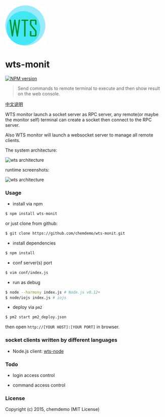 ![wts-monit](./images/logo.png)

# wts-monit
[![NPM version](https://badge.fury.io/js/wts-monit.png)](https://npmjs.org/package/wts-monit)

> Send commands to remote terminal to execute and then show result on the web console.

[中文说明](https://github.com/chemdemo/wts-monit/blob/master/README_zh-CN.md)

WTS monitor launch a socket server as RPC server, any remote(or maybe the monitor self) terminal can create a socket then connect to the RPC server.

Also WTS monitor will launch a websocket server to manage all remote clients.


The system architecture:

![wts architecture](https://raw.githubusercontent.com/chemdemo/wts-monit/master/images/architecture.png)

runtime screenshots:

![wts architecture](https://raw.githubusercontent.com/chemdemo/wts-monit/master/images/wts.png)


### Usage

- install via npm

``` bash
$ npm install wts-monit
```

or just clone from github:

``` bash
$ git clone https://github.com/chemdemo/wts-monit.git
```

- install dependencies

``` bash
$ npm install
```

- conf server(s) port

``` bash
$ vim conf/index.js
```

- run as debug

``` bash
$ node --harmony index.js # Node.js v0.12+
$ node/iojs index.js # iojs
```

- deploy via `pm2`

``` bash
$ pm2 start pm2_deploy.json
```

then open `http://[YOUR HOST]:[YOUR PORT]` in browser.

### socket clients written by different languages

- Node.js client: [wts-node](https://github.com/chemdemo/wts-node)

### Todo

- login access control

- command access control

### License

Copyright (c) 2015, chemdemo (MIT License)
